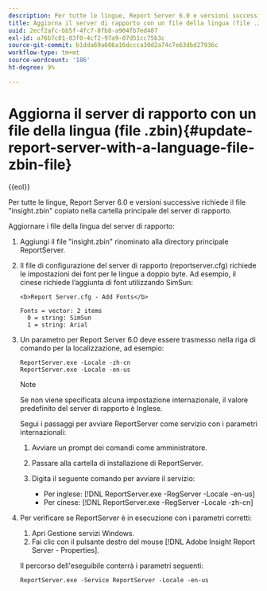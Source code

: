 ```yaml
---
description: Per tutte le lingue, Report Server 6.0 e versioni successive richiede il file "insight.zbin" copiato nella cartella principale del server di rapporto.
title: Aggiorna il server di rapporto con un file della lingua (file .zbin)
uuid: 2ecf2afc-bb5f-4fc7-8fb8-a904fb7ed407
exl-id: a76b7c01-83f0-4cf2-97a9-07d51cc75b3c
source-git-commit: b1dda69a606a16dccca30d2a74c7e63dbd27936c
workflow-type: tm+mt
source-wordcount: '186'
ht-degree: 9%

---
```


# Aggiorna il server di rapporto con un file della lingua (file .zbin){#update-report-server-with-a-language-file-zbin-file}

{{eol}}

Per tutte le lingue, Report Server 6.0 e versioni successive richiede il file &quot;insight.zbin&quot; copiato nella cartella principale del server di rapporto.

Aggiornare i file della lingua del server di rapporto:

1. Aggiungi il file &quot;insight.zbin&quot; rinominato alla directory principale ReportServer.
1. Il file di configurazione del server di rapporto (reportserver.cfg) richiede le impostazioni dei font per le lingue a doppio byte. Ad esempio, il cinese richiede l’aggiunta di font utilizzando SimSun:

   ```
   <b>Report Server.cfg - Add Fonts</b> 
   
   Fonts = vector: 2 items 
     0 = string: SimSun 
     1 = string: Arial
   ```

1. Un parametro per Report Server 6.0 deve essere trasmesso nella riga di comando per la localizzazione, ad esempio:

   ```
   ReportServer.exe -Locale -zh-cn 
   ReportServer.exe -Locale -en-us
   ```

   >[!NOTE]
   >
   >Se non viene specificata alcuna impostazione internazionale, il valore predefinito del server di rapporto è Inglese.

   Segui i passaggi per avviare ReportServer come servizio con i parametri internazionali:

   1. Avviare un prompt dei comandi come amministratore.
   1. Passare alla cartella di installazione di ReportServer.
   1. Digita il seguente comando per avviare il servizio:

      * Per inglese: [!DNL ReportServer.exe -RegServer -Locale -en-us]
      * Per cinese: [!DNL ReportServer.exe -RegServer -Locale -zh-cn]

1. Per verificare se ReportServer è in esecuzione con i parametri corretti:

   1. Apri Gestione servizi Windows.
   1. Fai clic con il pulsante destro del mouse [!DNL Adobe Insight Report Server - Properties].

   Il percorso dell&#39;eseguibile conterrà i parametri seguenti:

   ```
   ReportServer.exe -Service ReportServer -Locale -en-us
   ```
